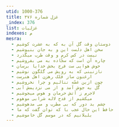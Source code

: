 ```yaml
---
utid: 1000-376
title: غزل شماره ۳۷۶
_index: 376
list: غزلیات
indexes: م
mesra:
  - دوستان وقت گل آن به که به عشرت کوشیم
  - سخن اهل دلست این و به جان بنیوشیم
  - نیست در کس کرم و وقت طرب میگذرد
  - چاره آن است که سجّاده به می بفروشیم
  - خوش هوایی ست فرح بخش خدایا برسان
  - نازنینی که به رویش می گلگون نوشیم
  - ارغنون ساز فلک رهزن اهل هنرست
  - چون ازین غصّه ننالیم و چرا نخروشیم
  - گل به جوش آمد و از می نزدیمش آبی
  - لاجرم ز آتش حرمان و هوس میجوشیم
  - میکشیم از قدح لاله شرابی موهوم
  - چشم بد دور که بی مطرب و می مدهوشیم
  - حافظ این حال عجب با که توان گفت که ما
  - بلبلانیم که در موسم گل خاموشیم
---
```

